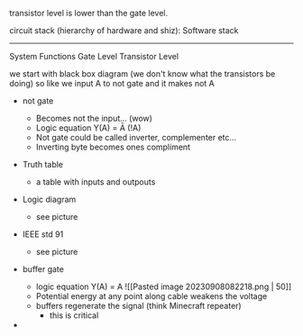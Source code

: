 transistor level is lower than the gate level.

circuit stack (hierarchy of hardware and shiz):
Software stack
______
System
Functions
Gate Level
Transistor Level

we start with black box diagram (we don't know what the transistors be doing) so like we input A to not gate and it makes not A

- not gate
	- Becomes not the input... (wow)
	- Logic equation Y(A) = Ā (!A)
	- Not gate could be called inverter, complementer etc...
	- Inverting byte becomes ones compliment 
- Truth table
	- a table with inputs and outpouts
- Logic diagram
	- see picture
- IEEE std 91 
	- see picture

- buffer gate
	- logic equation Y(A) = A ![[Pasted image 20230908082218.png | 50]] 
	- Potential energy at any point along cable weakens the voltage
	- buffers regenerate the signal (think Minecraft repeater)
		- this is critical

- 
	